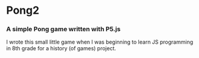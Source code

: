 # Pong2
### A simple Pong game written with P5.js
I wrote this small little game when I was beginning to learn JS programming in 8th grade for a history (of games) project.
